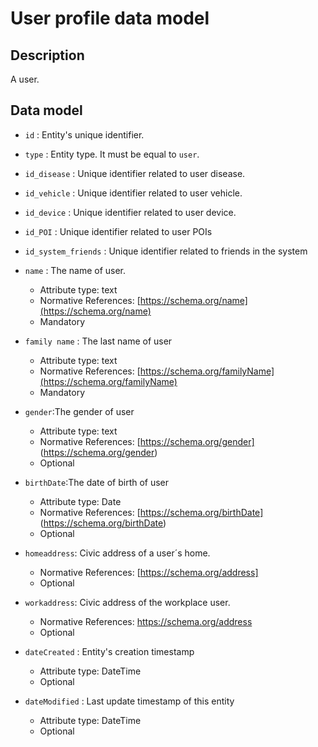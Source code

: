 # User profile data model

## Description
A user.

## Data model

+ `id` : Entity's unique identifier. 

+ `type` : Entity type. It must be equal to `user`.

+ `id_disease` : Unique identifier related to user disease. 

+ `id_vehicle` : Unique identifier related to user vehicle.

+ `id_device` : Unique identifier related to user device.

+ `id_POI` : Unique identifier related to user POIs

+ `id_system_friends` : Unique identifier related to friends in the system

+ `name` : The name of user. 
	+ Attribute type: text
    + Normative References: [https://schema.org/name](https://schema.org/name)
    + Mandatory
	
+ `family name` : The last name of user
	+ Attribute type: text
    + Normative References: [https://schema.org/familyName](https://schema.org/familyName)
    + Mandatory

+ `gender`:The gender of user
	+ Attribute type: text
	+ Normative References: [https://schema.org/gender] (https://schema.org/gender)
	+ Optional

+ `birthDate`:The date of birth of user
	+ Attribute type: Date
	+ Normative References: [https://schema.org/birthDate] (https://schema.org/birthDate)
	+ Optional	

+ `homeaddress`: Civic address of a user´s home. 
	+ Normative References: [https://schema.org/address]
	+ Optional

+ `workaddress`: Civic address of the workplace user. 
	+ Normative References: https://schema.org/address
	+ Optional

+ `dateCreated` : Entity's creation timestamp
	 + Attribute type: DateTime
	 + Optional

+ `dateModified` : Last update timestamp of this entity
	+ Attribute type: DateTime
	+ Optional
	